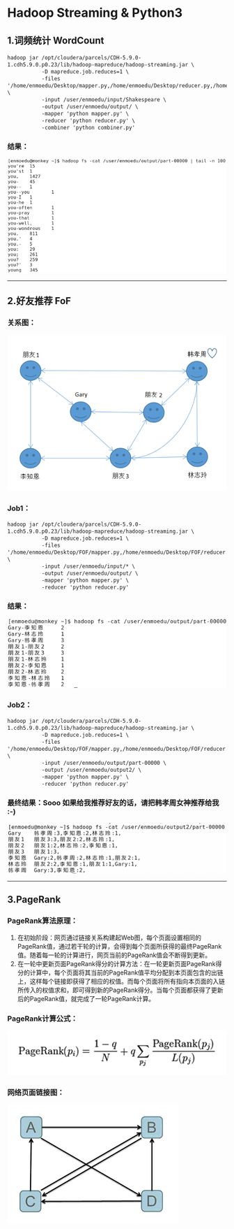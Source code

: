 # Hadoop Streaming & Python3
## 1.词频统计 WordCount
	hadoop jar /opt/cloudera/parcels/CDH-5.9.0-1.cdh5.9.0.p0.23/lib/hadoop-mapreduce/hadoop-streaming.jar \
	           -D mapreduce.job.reduces=1 \
	           -files '/home/enmoedu/Desktop/mapper.py,/home/enmoedu/Desktop/reducer.py,/home/enmoedu/Desktop/combiner.py' \
	           -input /user/enmoedu/input/Shakespeare \
	           -output /user/enmoedu/output/ \
	           -mapper 'python mapper.py' \
	           -reducer 'python reducer.py' \
	           -combiner 'python combiner.py'


### 结果：
<img src="/1.WordCount/result.png"  alt="无法显示该图片" />

---
## 2.好友推荐 FoF
### 关系图：
<img src="/2.FoF/fof.png"  alt="无法显示该图片" />

### Job1：
	hadoop jar /opt/cloudera/parcels/CDH-5.9.0-1.cdh5.9.0.p0.23/lib/hadoop-mapreduce/hadoop-streaming.jar \
	           -D mapreduce.job.reduces=1 \
	           -files '/home/enmoedu/Desktop/FOF/mapper.py,/home/enmoedu/Desktop/FOF/reducer.py' \
	           -input /user/enmoedu/input/* \
	           -output /user/enmoedu/output/ \
	           -mapper 'python mapper.py' \
	           -reducer 'python reducer.py'

### 结果：
<img src="/2.FoF/result1.png"  alt="无法显示该图片" />

### Job2：
	hadoop jar /opt/cloudera/parcels/CDH-5.9.0-1.cdh5.9.0.p0.23/lib/hadoop-mapreduce/hadoop-streaming.jar \
	           -D mapreduce.job.reduces=1 \
	           -files '/home/enmoedu/Desktop/FOF/mapper.py,/home/enmoedu/Desktop/FOF/reducer.py' \
	           -input /user/enmoedu/output/part-00000 \
	           -output /user/enmoedu/output2/ \
	           -mapper 'python mapper.py' \
	           -reducer 'python reducer.py'

### 最终结果：Sooo 如果给我推荐好友的话，请把韩孝周女神推荐给我 :-)
<img src="/2.FoF/result2.png"  alt="无法显示该图片" />

---
## 3.PageRank
### PageRank算法原理：
1. 在初始阶段：网页通过链接关系构建起Web图，每个页面设置相同的PageRank值，通过若干轮的计算，会得到每个页面所获得的最终PageRank值。随着每一轮的计算进行，网页当前的PageRank值会不断得到更新。
2. 在一轮中更新页面PageRank得分的计算方法：在一轮更新页面PageRank得分的计算中，每个页面将其当前的PageRank值平均分配到本页面包含的出链上，这样每个链接即获得了相应的权值。而每个页面将所有指向本页面的入链所传入的权值求和，即可得到新的PageRank得分。当每个页面都获得了更新后的PageRank值，就完成了一轮PageRank计算。

### PageRank计算公式：
<img src="/3.PageRank/PageRankExpression.png"  alt="无法显示该图片" />

### 网络页面链接图：
<img src="/3.PageRank/PageLink.png"  alt="无法显示该图片" />
